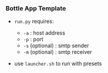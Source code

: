 ### Bottle App Template

- `run.py` requires:
  - `-a` : host address
  - `-p` : port
  - `-s` (optional) : smtp sender
  - `-m` (optional) : smtp receiver
  
- use `launcher.sh` to run with presets
